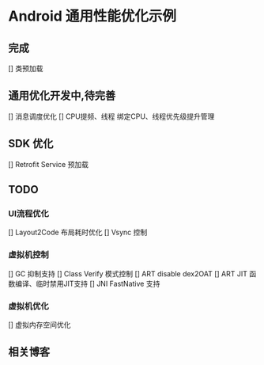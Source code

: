 # Android 通用性能优化示例

## 完成
[] 类预加载

## 通用优化开发中,待完善
[] 消息调度优化
[] CPU提频、线程 绑定CPU、线程优先级提升管理


## SDK 优化
[] Retrofit Service 预加载


## TODO

### UI流程优化
[] Layout2Code 布局耗时优化
[] Vsync 控制

### 虚拟机控制
[] GC 抑制支持
[] Class Verify 模式控制
[] ART disable dex2OAT
[] ART JIT 函数编译、临时禁用JIT支持
[] JNI FastNative 支持

### 虚拟机优化
[] 虚拟内存空间优化


## 相关博客

